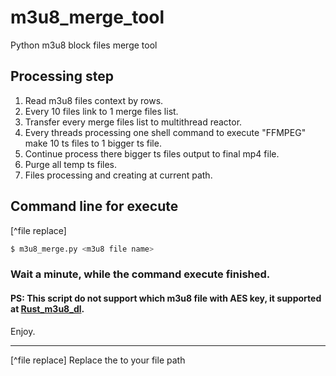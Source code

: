 # m3u8_merge_tool
Python m3u8 block files merge tool

## Processing step
1. Read m3u8 files context by rows.
2. Every 10 files link to 1 merge files list.
3. Transfer every merge files list to multithread reactor.
4. Every threads processing one shell command to execute "FFMPEG" make 10 ts files to 1 bigger ts file.
5. Continue process there bigger ts files output to final mp4 file.
6. Purge all temp ts files.
7. Files processing and creating at current path.

## Command line for execute
[^file replace]
  ```Bash
  $ m3u8_merge.py <m3u8 file name>
  ```

### Wait a minute, while the command execute finished.

#### PS: This script do not support which m3u8 file with AES key, it supported at [Rust_m3u8_dl](https://github.com/ItiharaYuuko/Rust_m3u8_dl).

Enjoy.

---
[^file replace] Replace the <m3u8 file name> to your file path
